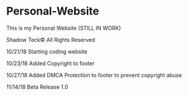 # Personal-Website
This is my Personal Website (STILL IN WORK)

Shadow Teck© All Rights Reserved

10/21/18
Starting coding website

10/23/18
Added Copyright to footer

10/27/18
Added DMCA Protection to footer to prevent copyright abuse

11/14/18
Beta Release 1.0
